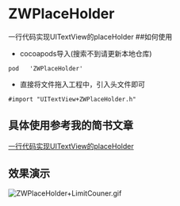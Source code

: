 # ZWPlaceHolder
一行代码实现UITextView的placeHolder
##如何使用
- cocoapods导入(搜索不到请更新本地仓库)
```
pod   'ZWPlaceHolder'
```
- 直接将文件拖入工程中，引入头文件即可
```
#import "UITextView+ZWPlaceHolder.h"
```

## 具体使用参考我的简书文章
[一行代码实现UITextView的placeHolder](http://www.jianshu.com/p/77eec4a6736f)
## 效果演示
![ZWPlaceHolder+LimitCouner.gif](http://upload-images.jianshu.io/upload_images/3237547-7f47cd88dd2c654b.gif?imageMogr2/auto-orient/strip)

